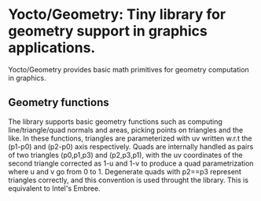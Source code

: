 # Yocto/Geometry: Tiny library for geometry support in graphics applications.

Yocto/Geometry provides basic math primitives for geometry computation in
graphics.


## Geometry functions

The library supports basic geometry functions such as computing
line/triangle/quad normals and areas, picking points on triangles
and the like. In these functions, triangles are parameterized with uv written
w.r.t the (p1-p0) and (p2-p0) axis respectively. Quads are internally handled
as pairs of two triangles (p0,p1,p3) and (p2,p3,p1), with the uv coordinates
of the second triangle corrected as 1-u and 1-v to produce a quad
parametrization where u and v go from 0 to 1. Degenerate quads with p2==p3
represent triangles correctly, and this convention is used throught the
library. This is equivalent to Intel's Embree.

